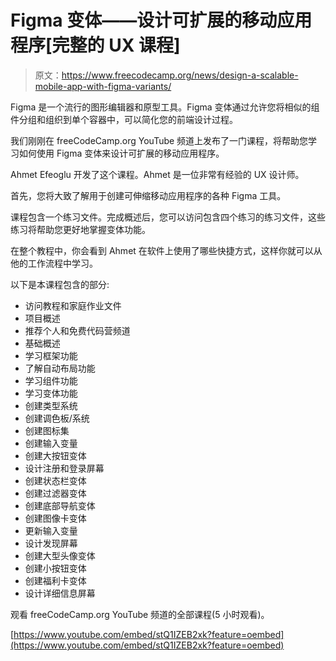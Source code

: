 # Figma 变体——设计可扩展的移动应用程序[完整的 UX 课程]

> 原文：<https://www.freecodecamp.org/news/design-a-scalable-mobile-app-with-figma-variants/>

Figma 是一个流行的图形编辑器和原型工具。Figma 变体通过允许您将相似的组件分组和组织到单个容器中，可以简化您的前端设计过程。

我们刚刚在 freeCodeCamp.org YouTube 频道上发布了一门课程，将帮助您学习如何使用 Figma 变体来设计可扩展的移动应用程序。

Ahmet Efeoglu 开发了这个课程。Ahmet 是一位非常有经验的 UX 设计师。

首先，您将大致了解用于创建可伸缩移动应用程序的各种 Figma 工具。

课程包含一个练习文件。完成概述后，您可以访问包含四个练习的练习文件，这些练习将帮助您更好地掌握变体功能。

在整个教程中，你会看到 Ahmet 在软件上使用了哪些快捷方式，这样你就可以从他的工作流程中学习。

以下是本课程包含的部分:

*   访问教程和家庭作业文件
*   项目概述
*   推荐个人和免费代码营频道
*   基础概述
*   学习框架功能
*   了解自动布局功能
*   学习组件功能
*   学习变体功能
*   创建类型系统
*   创建调色板/系统
*   创建图标集
*   创建输入变量
*   创建大按钮变体
*   设计注册和登录屏幕
*   创建状态栏变体
*   创建过滤器变体
*   创建底部导航变体
*   创建图像卡变体
*   更新输入变量
*   设计发现屏幕
*   创建大型头像变体
*   创建小按钮变体
*   创建福利卡变体
*   设计详细信息屏幕

观看 freeCodeCamp.org YouTube 频道的全部课程(5 小时观看)。

[https://www.youtube.com/embed/stQ1IZEB2xk?feature=oembed](https://www.youtube.com/embed/stQ1IZEB2xk?feature=oembed)